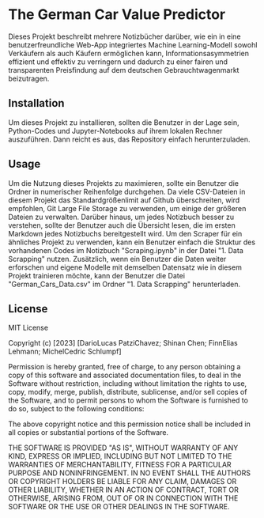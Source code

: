 # The German Car Value Predictor
Dieses Projekt beschreibt mehrere Notizbücher darüber, wie ein in eine benutzerfreundliche Web-App integriertes Machine Learning-Modell sowohl Verkäufern als auch Käufern ermöglichen kann, 
Informationsasymmetrien effizient und effektiv zu verringern und dadurch zu einer fairen und transparenten Preisfindung auf dem deutschen Gebrauchtwagenmarkt beizutragen.

## Installation
Um dieses Projekt zu installieren, sollten die Benutzer in der Lage sein, Python-Codes und Jupyter-Notebooks auf ihrem lokalen Rechner auszuführen. 
Dann reicht es aus, das Repository einfach herunterzuladen.

## Usage
Um die Nutzung dieses Projekts zu maximieren, sollte ein Benutzer die Ordner in numerischer Reihenfolge durchgehen. Da viele CSV-Dateien in diesem Projekt das Standardgrößenlimit auf Github überschreiten, wird empfohlen, Git Large File Storage zu verwenden, um einige der größeren Dateien zu verwalten. Darüber hinaus, um jedes Notizbuch besser zu verstehen, sollte der Benutzer auch die Übersicht lesen, die im ersten Markdown jedes Notizbuchs bereitgestellt wird. Um den Scraper für ein ähnliches Projekt zu verwenden, kann ein Benutzer einfach die Struktur des vorhandenen Codes im Notizbuch "Scraping.ipynb" in der Datei "1. Data Scrapping" nutzen. Zusätzlich, wenn ein Benutzer die Daten weiter erforschen und eigene Modelle mit demselben Datensatz wie in diesem Projekt trainieren möchte, kann der Benutzer die Datei "German_Cars_Data.csv" im Ordner "1. Data Scrapping" herunterladen.

## License

MIT License

Copyright (c) [2023] [DarioLucas PatziChavez; Shinan Chen; FinnElias Lehmann; MichelCedric Schlumpf]

Permission is hereby granted, free of charge, to any person obtaining a copy
of this software and associated documentation files, to deal
in the Software without restriction, including without limitation the rights
to use, copy, modify, merge, publish, distribute, sublicense, and/or sell
copies of the Software, and to permit persons to whom the Software is
furnished to do so, subject to the following conditions:

The above copyright notice and this permission notice shall be included in all
copies or substantial portions of the Software.

THE SOFTWARE IS PROVIDED "AS IS", WITHOUT WARRANTY OF ANY KIND, EXPRESS OR
IMPLIED, INCLUDING BUT NOT LIMITED TO THE WARRANTIES OF MERCHANTABILITY,
FITNESS FOR A PARTICULAR PURPOSE AND NONINFRINGEMENT. IN NO EVENT SHALL THE
AUTHORS OR COPYRIGHT HOLDERS BE LIABLE FOR ANY CLAIM, DAMAGES OR OTHER
LIABILITY, WHETHER IN AN ACTION OF CONTRACT, TORT OR OTHERWISE, ARISING FROM,
OUT OF OR IN CONNECTION WITH THE SOFTWARE OR THE USE OR OTHER DEALINGS IN THE
SOFTWARE.
